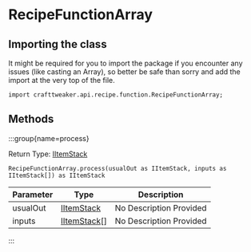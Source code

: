# RecipeFunctionArray

## Importing the class

It might be required for you to import the package if you encounter any issues (like casting an Array), so better be safe than sorry and add the import at the very top of the file.
```zenscript
import crafttweaker.api.recipe.function.RecipeFunctionArray;
```


## Methods

:::group{name=process}

Return Type: [IItemStack](/vanilla/api/item/IItemStack)

```zenscript
RecipeFunctionArray.process(usualOut as IItemStack, inputs as IItemStack[]) as IItemStack
```

| Parameter | Type | Description |
|-----------|------|-------------|
| usualOut | [IItemStack](/vanilla/api/item/IItemStack) | No Description Provided |
| inputs | [IItemStack](/vanilla/api/item/IItemStack)[] | No Description Provided |


:::


